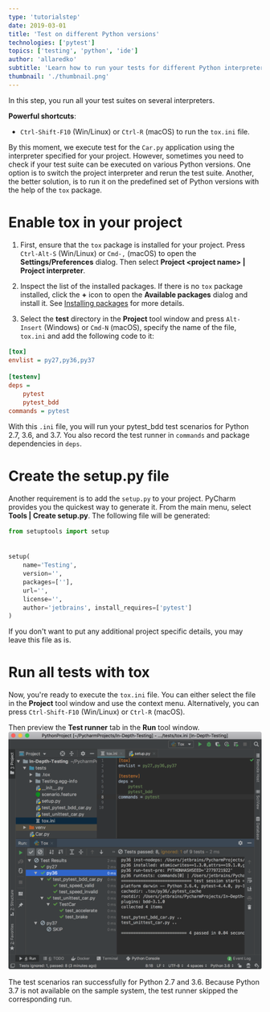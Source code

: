 ```yaml
---
type: 'tutorialstep'
date: 2019-03-01
title: 'Test on different Python versions'
technologies: ['pytest']
topics: ['testing', 'python', 'ide']
author: 'allaredko'
subtitle: 'Learn how to run your tests for different Python interpreters using the tox package'
thumbnail: './thumbnail.png'
---
```


In this step, you run all your test suites on several interpreters.

**Powerful shortcuts**: 
-  `Ctrl-Shift-F10` (Win/Linux) or `Ctrl-R` (macOS) to run the `tox.ini` file.

By this moment, we execute test for the `Car.py` application using the interpreter
specified for your project. However, sometimes you need to check if your test 
suite can be executed on various Python versions. One option is to switch the project 
interpreter and rerun the test suite. Another, the better solution, is to 
run it on the predefined set of Python versions with the help of the `tox` package.

# Enable tox in your project

1. First, ensure that the `tox` package is installed for your project. Press `Ctrl-Alt-S` (Win/Linux) or `Cmd-,` (macOS) to open the **Settings/Preferences** dialog. Then select 
**Project &lt;project name&gt; | Project interpreter**.

2. Inspect the list of the installed packages. If there is no `tox` package installed, 
click the **+** icon to open the **Available packages** dialog and 
install it. See <a href="" target="_blank">Installing packages</a> for more details.

3. Select the **test** directory in the **Project** tool window and press `Alt-Insert` 
(Windows) or `Cmd-N` (macOS), specify the name of the file, `tox.ini` and add the following
code to it:

```ini
[tox]
envlist = py27,py36,py37

[testenv]
deps =
    pytest
    pytest_bdd
commands = pytest
```

With this `.ini` file, you will run your pytest_bdd test scenarios for Python 2.7, 3.6, and 3.7.
You also record the test runner in `commands` and package dependencies in `deps`.

# Create the setup.py file

Another requirement is to add the `setup.py` to your project. 
PyCharm provides you the quickest way to generate it. 
From the main menu, select **Tools | Create setup.py**.
The following file will be generated:

```python
from setuptools import setup


setup(
    name='Testing',
    version='',
    packages=[''],
    url='',
    license='',
    author='jetbrains', install_requires=['pytest']
)
```

If you don't want to put any additional project specific details, you may leave this
file as is.

# Run all tests with tox

Now, you're ready to execute the `tox.ini` file. 
You can either select the file in the **Project** tool window and use the context menu.
Alternatively, you can press `Ctrl-Shift-F10` (Win/Linux) or `Ctrl-R` (macOS).

Then preview the **Test runner** tab in the **Run** tool window.
 ![Running all tests for py27, py36, and py37](screenshots/test_tox_run.png)

The test scenarios ran successfully for Python 2.7 and 3.6. Because Python 3.7 is
not available on the sample system, the test runner skipped the corresponding run.


